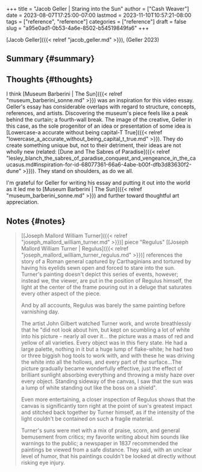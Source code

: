 +++
title = "Jacob Geller | Staring into the Sun"
author = ["Cash Weaver"]
date = 2023-08-07T17:25:00-07:00
lastmod = 2023-11-10T10:57:21-08:00
tags = ["reference", "reference"]
categories = ["reference"]
draft = false
slug = "a95e0ad1-0b53-4a6e-8502-b54519849fa6"
+++

[Jacob Geller]({{< relref "jacob_geller.md" >}}), (Geller 2023)


## Summary {#summary}


## Thoughts {#thoughts}

I think [Museum Barberini | The Sun]({{< relref "museum_barberini_sonne.md" >}}) was an inspiration for this video essay. Geller's essay has considerable overlaps with regard to structure, concepts, references, and artists. Discovering the museum's piece feels like a peak behind the curtain; a fourth-wall break. The image of the creative, Geller in this case, as the sole progenitor of an idea or presentation of some idea is [Lowercase-a accurate without being capital-T True]({{< relref "lowercase_a_accurate_without_being_capital_t_true.md" >}}). They do create something unique but, not to their detriment, their ideas are not wholly new (related: [Dune and The Sabres of Paradise]({{< relref "lesley_blanch_the_sabres_of_paradise_conquest_and_vengeance_in_the_caucasus.md#inspiration-for-id-68077361-66a6-4abe-b00f-dfb3d83630f2-dune" >}})). They stand on shoulders, as do we all.

I'm grateful for Geller for writing his essay and putting it out into the world as it led me to [Museum Barberini | The Sun]({{< relref "museum_barberini_sonne.md" >}}) and further toward thoughtful art appreciation.


## Notes {#notes}

> [[Joseph Mallord William Turner]({{< relref "joseph_mallord_william_turner.md" >}})] piece "Regulus" [[Joseph Mallord William Turner | Regulus]({{< relref "joseph_mallord_william_turner_regulus.md" >}})] references the story of a Roman general captured by Carthaginians and tortured by having his eyelids sewn open and forced to stare into the sun. Turner's painting doesn't depict this series of events, however; instead we, the viewer, are put in the position of Regulus himself, the light at the center of the frame pouring out in a deluge that saturates every other aspect of the piece.
>
> And by all accounts, Regulus was barely the same painting before varnishing day.
>
> The artist John Gilbert watched Turner work, and wrote breathlessly that he "did not look about him, but kept on scumbling a lot of white into his picture - nearly all over it... the picture was a mass of red and yellow of all varieties. Every object was in this fiery state. He had a large palette, nothing in it but a huge lump of flake-white; he had two or three biggish hog tools to work with, and with these he was driving the white into all the hollows, and every part of the surface…The picture gradually became wonderfully effective, just the effect of brilliant sunlight absorbing everything and throwing a misty haze over every object. Standing sideway of the canvas, I saw that the sun was a lump of white standing out like the boss on a shield".
>
> Even more entertaining, a closer inspection of Regulus shows that the canvas is significantly torn right at the point of sun's greatest impact and stitched back together by Turner himself, as if the intensity of the light couldn't be contained on such a fragile material.
>
> Turner's suns were met with a mix of praise, scorn, and general bemusement from critics; my favorite writing about him sounds like warnings to the public; a newspaper in 1837 recommended the paintings be viewed from a safe distance. They said, with an unclear level of humor, that his paintings couldn't be looked at directly without risking eye injury.
